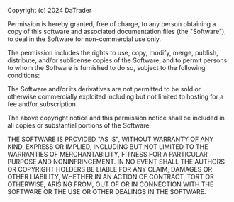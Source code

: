 Copyright (c) 2024 DaTrader

Permission is hereby granted, free of charge, to any person obtaining
a copy of this software and associated documentation files (the
"Software"), to deal in the Software for non-commercial use only.

The permission includes the rights to use, copy, modify, merge, publish,
distribute, and/or sublicense copies of the Software, and to permit
persons to whom the Software is furnished to do so, subject to
the following conditions:

The Software and/or its derivatives are not permitted to be sold or 
otherwise commercially exploited including but not limited to hosting 
for a fee and/or subscription. 

The above copyright notice and this permission notice shall be
included in all copies or substantial portions of the Software.

THE SOFTWARE IS PROVIDED "AS IS", WITHOUT WARRANTY OF ANY KIND,
EXPRESS OR IMPLIED, INCLUDING BUT NOT LIMITED TO THE WARRANTIES OF
MERCHANTABILITY, FITNESS FOR A PARTICULAR PURPOSE AND
NONINFRINGEMENT. IN NO EVENT SHALL THE AUTHORS OR COPYRIGHT HOLDERS BE
LIABLE FOR ANY CLAIM, DAMAGES OR OTHER LIABILITY, WHETHER IN AN ACTION
OF CONTRACT, TORT OR OTHERWISE, ARISING FROM, OUT OF OR IN CONNECTION
WITH THE SOFTWARE OR THE USE OR OTHER DEALINGS IN THE SOFTWARE.

